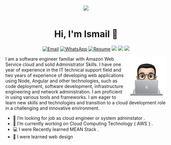 <div align="center">
<img src="https://i.imgur.com/8MupZHY.gif" width="400px" align="center" /> 
</div>

<br>


<h1 align="center">Hi, I'm Ismail 👋</h1>

<p align="center">
<a href="mailto:esmailhelal78@gmail.com" target="_blank"><img src="https://img.shields.io/badge/-Gmail-c14438?style=flat-square&logo=Gmail&logoColor=white" alt="Email"></a> 
  <a href="https://wa.me/message/B7IIP2I2MNPGM1"target="_blank"><img src="https://img.shields.io/badge/-WhatsApp-181717?style=flat-square&logo=WhatsApp" alt="WhatsApp"></a> <a href="https://drive.google.com/file/d/1EYcRZdcG3USd-pWhNmOgtau8hq3XqaW-/view?usp=sharing"_blank"><img src="https://img.shields.io/badge/-Resume-181717?style=flat-square&logo=Resume" alt="Resume"></a> <a href="https://www.facebook.com/esmail.helal.144/"><img src="https://img.shields.io/badge/facebook-%230177B5?style=flat&logo=facebook&logoColor=white"/></a>  <a href="https://www.linkedin.com/in/ismailmhelal"><img src="https://img.shields.io/badge/linkedin-%230177B5?style=flat&logo=linkedin&logoColor=white"/></a> <a href="https://twitter.com/IsmailHelal11"><img src="https://img.shields.io/badge/twitter-%231FA1F1?style=flat&logo=twitter&logoColor=white"/></a>  
</p>

<img src="https://github.com/ismail116/ismail116/blob/main/profile-img.png" align="right" width="25%"/>

I am a software engineer familiar with Amazon Web Service cloud and solid Administrator Skills. I have one year of experience in the IT technical support field and two years of experience of developing web applications using Node, Angular and other technologies, such as code deployment, software development, infrastructure engineering and network administration. I am proficient in using various tools and frameworks. I am eager to learn new skills and technologies and transition to a cloud development role in a challenging and innovative environment.


- 🤔 I’m looking for job as cloud engineer or system adminstator . 
- 🔭 I’m currently working on Cloud Computing Technology { AWS } .
- 💻 I were Recently learned  MEAN Stack .
- 🌱 I were learned web design 






<!--
**ismail116/ismail116** is a ✨ _special_ ✨ repository because its `README.md` (this file) appears on your GitHub profile.

Here are some ideas to get you started:

- 🔭 I’m currently working on ...
- 🌱 I’m currently learning ...
- 👯 I’m looking to collaborate on ...
- 🤔 I’m looking for help with ...
- 💬 Ask me about ...
- 📫 How to reach me: ...
- 😄 Pronouns: ...
- ⚡ Fun fact: ...
-->
